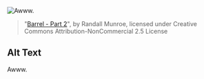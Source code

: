 ![Awww.](https://imgs.xkcd.com/comics/barrel_mommies.jpg)
> "[Barrel - Part 2](https://xkcd.com/11/)", by Randall Munroe, licensed under Creative Commons Attribution-NonCommercial 2.5 License

## Alt Text
Awww.
